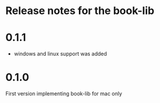 # Release notes for the book-lib

# 0.1.1 
- windows and linux support was added

# 0.1.0 
First version implementing book-lib for mac only
